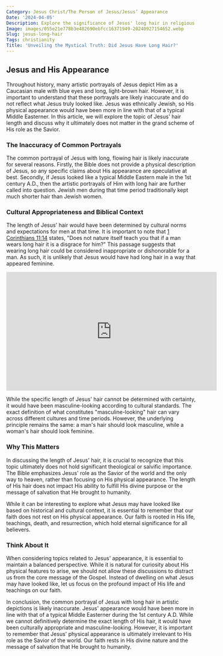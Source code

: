 ```yaml
---
Category: Jesus Christ/The Person of Jesus/Jesus’ Appearance
Date: '2024-04-05'
Description: Explore the significance of Jesus' long hair in religious art and cultural representations. Uncover the symbolism and interpretations surrounding this iconic depiction.
Image: images/055e21e778b3e482690ebfcc16371949-20240927154652.webp
Slug: jesus-long-hair
Tags: christianity
Title: 'Unveiling the Mystical Truth: Did Jesus Have Long Hair?'
---
```


## Jesus and His Appearance

Throughout history, many artistic portrayals of Jesus depict Him as a Caucasian male with blue eyes and long, light-brown hair. However, it is important to understand that these portrayals are likely inaccurate and do not reflect what Jesus truly looked like. Jesus was ethnically Jewish, so His physical appearance would have been more in line with that of a typical Middle Easterner. In this article, we will explore the topic of Jesus' hair length and discuss why it ultimately does not matter in the grand scheme of His role as the Savior.

### The Inaccuracy of Common Portrayals

The common portrayal of Jesus with long, flowing hair is likely inaccurate for several reasons. Firstly, the Bible does not provide a physical description of Jesus, so any specific claims about His appearance are speculative at best. Secondly, if Jesus looked like a typical Middle Eastern male in the 1st century A.D., then the artistic portrayals of Him with long hair are further called into question. Jewish men during that time period traditionally kept much shorter hair than Jewish women.

### Cultural Appropriateness and Biblical Context

The length of Jesus' hair would have been determined by cultural norms and expectations for men at that time. It is important to note that [1 Corinthians 11:14](https://www.bibleref.com/1-Corinthians/11/1-Corinthians-11-14.html) states, "Does not nature itself teach you that if a man wears long hair it is a disgrace for him?" This passage suggests that wearing long hair could be considered inappropriate or dishonorable for a man. As such, it is unlikely that Jesus would have had long hair in a way that appeared feminine.


<iframe width="560" height="315" src="https://www.youtube.com/embed/KIcDdortixk" frameborder="0" allow="autoplay; encrypted-media" allowfullscreen></iframe>


While the specific length of Jesus' hair cannot be determined with certainty, it would have been masculine-looking according to cultural standards. The exact definition of what constitutes "masculine-looking" hair can vary across different cultures and time periods. However, the underlying principle remains the same: a man's hair should look masculine, while a woman's hair should look feminine.

### Why This Matters

In discussing the length of Jesus' hair, it is crucial to recognize that this topic ultimately does not hold significant theological or salvific importance. The Bible emphasizes Jesus' role as the Savior of the world and the only way to heaven, rather than focusing on His physical appearance. The length of His hair does not impact His ability to fulfill His divine purpose or the message of salvation that He brought to humanity.

While it can be interesting to explore what Jesus may have looked like based on historical and cultural context, it is essential to remember that our faith does not rest on His physical appearance. Our faith is rooted in His life, teachings, death, and resurrection, which hold eternal significance for all believers.

### Think About It

When considering topics related to Jesus' appearance, it is essential to maintain a balanced perspective. While it is natural for curiosity about His physical features to arise, we should not allow these discussions to distract us from the core message of the Gospel. Instead of dwelling on what Jesus may have looked like, let us focus on the profound impact of His life and teachings on our faith.

In conclusion, the common portrayal of Jesus with long hair in artistic depictions is likely inaccurate. Jesus' appearance would have been more in line with that of a typical Middle Easterner during the 1st century A.D. While we cannot definitively determine the exact length of His hair, it would have been culturally appropriate and masculine-looking. However, it is important to remember that Jesus' physical appearance is ultimately irrelevant to His role as the Savior of the world. Our faith rests in His divine nature and the message of salvation that He brought to humanity.